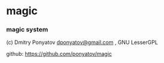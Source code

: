 # magic
### magic system

(c) Dmitry Ponyatov <dponyatov@gmail.com> , GNU LesserGPL

github: https://github.com/ponyatov/magic
